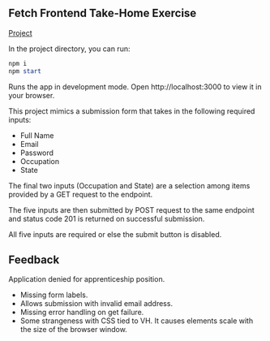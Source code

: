 ## Fetch Frontend Take-Home Exercise

[Project](https://fetch-hiring.s3.amazonaws.com/frontend.html)

In the project directory, you can run:

```PowerShell
npm i
npm start
```

Runs the app in development mode.
Open http://localhost:3000 to view it in your browser.

This project mimics a submission form that takes in the following required inputs:

* Full Name
* Email
* Password
* Occupation
* State

The final two inputs (Occupation and State) are a selection among items provided by a GET request to the endpoint.

The five inputs are then submitted by POST request to the same endpoint and status code 201 is returned on successful submission. 

All five inputs are required or else the submit button is disabled.



## Feedback

Application denied for apprenticeship position.

* Missing form labels.
* Allows submission with invalid email address.
* Missing error handling on get failure.
* Some strangeness with CSS tied to VH.  It causes elements scale with the size of the browser window.